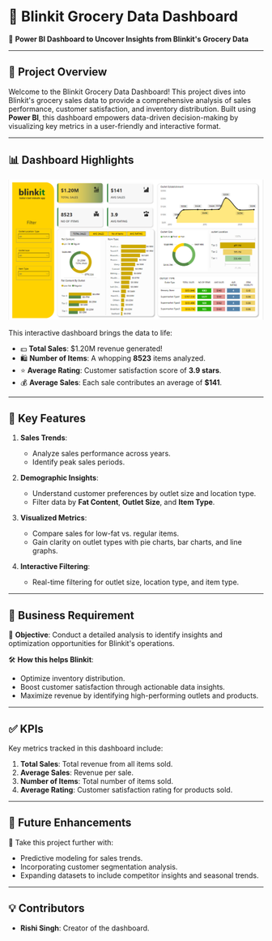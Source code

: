 # 🛒 **Blinkit Grocery Data Dashboard**  

🚀 **Power BI Dashboard to Uncover Insights from Blinkit's Grocery Data**  

---

## 🌟 **Project Overview**  
Welcome to the Blinkit Grocery Data Dashboard! This project dives into Blinkit's grocery sales data to provide a comprehensive analysis of sales performance, customer satisfaction, and inventory distribution. Built using **Power BI**, this dashboard empowers data-driven decision-making by visualizing key metrics in a user-friendly and interactive format.  

---

## 📊 **Dashboard Highlights**  

![Dashboard Preview](https://github.com/Rishi-Singh-11/Blinkit_Dashboard_PowerBI/blob/main/Blinkit_dashborad.png)  

This interactive dashboard brings the data to life:  
- 💵 **Total Sales**: $1.20M revenue generated!  
- 🛍️ **Number of Items**: A whopping **8523** items analyzed.  
- ⭐ **Average Rating**: Customer satisfaction score of **3.9 stars**.  
- 💰 **Average Sales**: Each sale contributes an average of **$141**.  

---

## 🧩 **Key Features**  
1. **Sales Trends**:  
   - Analyze sales performance across years.  
   - Identify peak sales periods.  

2. **Demographic Insights**:  
   - Understand customer preferences by outlet size and location type.  
   - Filter data by **Fat Content**, **Outlet Size**, and **Item Type**.  

3. **Visualized Metrics**:  
   - Compare sales for low-fat vs. regular items.  
   - Gain clarity on outlet types with pie charts, bar charts, and line graphs.  

4. **Interactive Filtering**:  
   - Real-time filtering for outlet size, location type, and item type.  

---

## 🎯 **Business Requirement**  

📌 **Objective**: Conduct a detailed analysis to identify insights and optimization opportunities for Blinkit's operations.  

🛠️ **How this helps Blinkit**:  
- Optimize inventory distribution.  
- Boost customer satisfaction through actionable data insights.  
- Maximize revenue by identifying high-performing outlets and products.  

---

## ✅ **KPIs**  
Key metrics tracked in this dashboard include:  
1. **Total Sales**: Total revenue from all items sold.  
2. **Average Sales**: Revenue per sale.  
3. **Number of Items**: Total number of items sold.  
4. **Average Rating**: Customer satisfaction rating for products sold.  

---

## 🚀 **Future Enhancements**  
🌟 Take this project further with:  
- Predictive modeling for sales trends.  
- Incorporating customer segmentation analysis.  
- Expanding datasets to include competitor insights and seasonal trends.  

---

## 💡 **Contributors**
- **Rishi Singh**: Creator of the dashboard.
